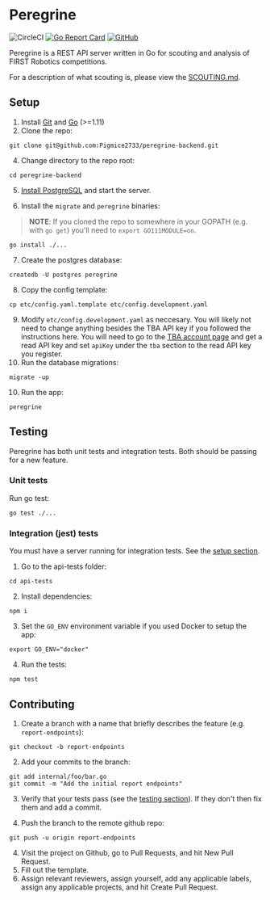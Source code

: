 # Peregrine

![CircleCI](https://circleci.com/gh/Pigmice2733/peregrine-backend.svg?style=shield&circle-token=:circle-token)
[![Go Report Card](https://goreportcard.com/badge/github.com/Pigmice2733/peregrine-backend)](https://goreportcard.com/report/github.com/Pigmice2733/peregrine-backend)
[![GitHub](https://img.shields.io/github/license/Pigmice2733/peregrine-backend.svg)](https://github.com/Pigmice2733/peregrine-backend/blob/master/LICENSE.md)

Peregrine is a REST API server written in Go for scouting and analysis of FIRST Robotics competitions.

For a description of what scouting is, please view the [SCOUTING.md](SCOUTING.md).

## Setup

1. Install [Git](https://git-scm.com/book/en/v2/Getting-Started-Installing-Git) and [Go](https://golang.org/doc/install) (>=1.11)
2. Clone the repo:

```
git clone git@github.com:Pigmice2733/peregrine-backend.git
```

4. Change directory to the repo root:

```
cd peregrine-backend
```

5. [Install PostgreSQL](https://www.postgresql.org/download/) and start the server.

6. Install the `migrate` and `peregrine` binaries:

> **NOTE**: If you cloned the repo to somewhere in your GOPATH (e.g. with `go get`) you'll need to `export GO111MODULE=on`.

```
go install ./...
```

7. Create the postgres database:

```
createdb -U postgres peregrine
```

8. Copy the config template:

```
cp etc/config.yaml.template etc/config.development.yaml
```

9. Modify `etc/config.development.yaml` as neccesary. You will likely not need to change anything besides the TBA API key if you followed the instructions here. You will need to go to the [TBA account page](https://www.thebluealliance.com/account) and get a read API key and set `apiKey` under the `tba` section to the read API key you register.
10. Run the database migrations:

```
migrate -up
```

10. Run the app:

```
peregrine
```

## Testing

Peregrine has both unit tests and integration tests. Both should be passing for a new feature.

### Unit tests

Run go test:

```
go test ./...
```

### Integration (jest) tests

You must have a server running for integration tests. See the [setup section](#setup).

1. Go to the api-tests folder:

```
cd api-tests
```

2. Install dependencies:

```
npm i
```

3. Set the `GO_ENV` environment variable if you used Docker to setup the app:

```
export GO_ENV="docker"
```

4. Run the tests:

```
npm test
```

## Contributing

1. Create a branch with a name that briefly describes the feature (e.g. `report-endpoints`):

```
git checkout -b report-endpoints
```

2. Add your commits to the branch:

```
git add internal/foo/bar.go
git commit -m "Add the initial report endpoints"
```

3. Verify that your tests pass (see the [testing section](#testing)). If they don't then fix them and add a commit.

4. Push the branch to the remote github repo:

```
git push -u origin report-endpoints
```

4. Visit the project on Github, go to Pull Requests, and hit New Pull Request.
5. Fill out the template.
6. Assign relevant reviewers, assign yourself, add any applicable labels, assign any applicable projects, and hit Create Pull Request.
